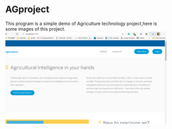 # AGproject
This program is a simple demo of Agriculture technology project,here is some images of this project.
![product image](https://github.com/Meishaoyuma/AGproject/blob/master/AGproject/image/home.png)
